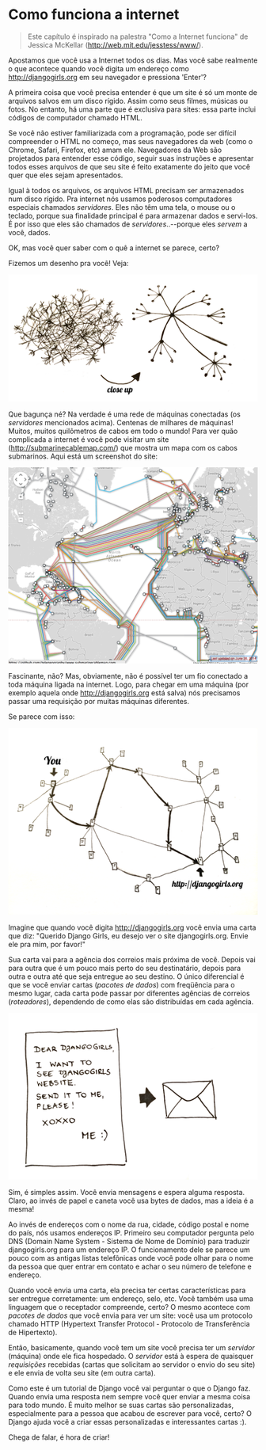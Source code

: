 # Como funciona a internet

> Este capítulo é inspirado na palestra "Como a Internet funciona" de Jessica McKellar (http://web.mit.edu/jesstess/www/).

Apostamos que você usa a Internet todos os dias. Mas você sabe realmente o que acontece quando você digita um endereço como http://djangogirls.org em seu navegador e pressiona 'Enter'?

A primeira coisa que você precisa entender é que um site é só um monte de arquivos salvos em um disco rígido. Assim como seus filmes, músicas ou fotos. No entanto, há uma parte que é exclusiva para sites: essa parte inclui códigos de computador chamado HTML.

Se você não estiver familiarizada com a programação, pode ser difícil compreender o HTML no começo, mas seus navegadores da web (como o Chrome, Safari, Firefox, etc) amam ele. Navegadores da Web são projetados para entender esse código, seguir suas instruções e apresentar todos esses arquivos de que seu site é feito exatamente do jeito que você quer que eles sejam apresentados.

Igual à todos os arquivos, os arquivos HTML precisam ser armazenados num disco rígido. Pra internet nós usamos poderosos computadores especiais chamados *servidores*. Eles não têm uma tela, o mouse ou o teclado, porque sua finalidade principal é para armazenar dados e servi-los. É por isso que eles são chamados de *servidores*..--porque eles *servem* a você, dados.

OK, mas você quer saber com o quê a internet se parece, certo?

Fizemos um desenho pra você! Veja:

![Figura 1.1](images/internet_1.png)

Que bagunça né? Na verdade é uma rede de máquinas conectadas (os *servidores* mencionados acima). Centenas de milhares de máquinas! Muitos, muitos quilômetros de cabos em todo o mundo! Para ver quão complicada a internet é você pode visitar um site (http://submarinecablemap.com/) que mostra um mapa com os cabos submarinos. Aqui está um screenshot do site:

![Figura 1.2](images/internet_3.png)

Fascinante, não? Mas, obviamente, não é possível ter um fio conectado a toda máquina ligada na internet. Logo, para chegar em uma máquina (por exemplo aquela onde http://djangogirls.org está salva) nós precisamos passar uma requisição por muitas máquinas diferentes.

Se parece com isso:

![Figura 1.3](images/internet_2.png)

Imagine que quando você digita http://djangogirls.org você envia uma carta que diz: "Querido Django Girls, eu desejo ver o site djangogirls.org. Envie ele pra mim, por favor!"

Sua carta vai para a agência dos correios mais próxima de você. Depois vai para outra que é um pouco mais perto do seu destinatário, depois para outra e outra até que seja entregue ao seu destino. O único diferencial é que se você enviar cartas (*pacotes de dados*) com freqüência para o mesmo lugar, cada carta pode passar por diferentes agências de correios (*roteadores*), dependendo de como elas são distribuídas em cada agência.

![Figura 1.4](images/internet_4.png)

Sim, é simples assim. Você envia mensagens e espera alguma resposta. Claro, ao invés de papel e caneta você usa bytes de dados, mas a ideia é a mesma!

Ao invés de endereços com o nome da rua, cidade, código postal e nome do país, nós usamos endereços IP. Primeiro seu computador pergunta pelo DNS (Domain Name System - Sistema de Nome de Domínio) para traduzir djangogirls.org para um endereço IP. O funcionamento dele se parece um pouco com as antigas listas telefônicas onde você pode olhar para o nome da pessoa que quer entrar em contato e achar o seu número de telefone e endereço.

Quando você envia uma carta, ela precisa ter certas características para ser entregue corretamente: um endereço, selo, etc. Você também usa uma linguagem que o receptador compreende, certo? O mesmo acontece com *pacotes de dados* que você envia para ver um site: você usa um protocolo chamado HTTP (Hypertext Transfer Protocol - Protocolo de Transferência de Hipertexto).

Então, basicamente, quando você tem um site você precisa ter um *servidor* (máquina) onde ele fica hospedado. O *servidor* está à espera de quaisquer *requisições* recebidas (cartas que solicitam ao servidor o envio do seu site) e ele envia de volta seu site (em outra carta).

Como este é um tutorial de Django você vai perguntar o que o Django faz. Quando envia uma resposta nem sempre você quer enviar a mesma coisa para todo mundo. É muito melhor se suas cartas são personalizadas, especialmente para a pessoa que acabou de escrever para você, certo? O Django ajuda você a criar essas personalizadas e interessantes cartas :).

Chega de falar, é hora de criar!